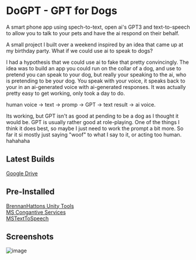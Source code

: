# DoGPT - GPT for Dogs

A smart phone app using spech-to-text, open ai's GPT3 and text-to-speech to allow you to talk to your pets and have the ai respond on their behalf.

A small project I built over a weekend inspired by an idea that came up at my birthday party. 
What if we could use ai to speak to dogs?

I had a hypothesis that we could use ai to fake that pretty convincingly. 
The idea was to build an app you could run on the collar of a dog, and use to pretend you can speak to your dog, but really your speaking to the ai, who is pretending to be your dog. You speak with your voice, it speaks back to your in an ai-generated voice with ai-generated responses.
It was actually pretty easy to get working, only took a day to do.

human voice -> text -> promp -> GPT -> text result -> ai voice.

Its working, but GPT isn't as good at pending to be a dog as I thought it would be. GPT is usually rather good at role-playing. One of the things I think it does best, so maybe I just need to work the prompt a bit more. So far it si mostly just saying "woof" to what I say to it, or acting too human. hahahaha

## Latest Builds
[Google Drive](https://drive.google.com/drive/folders/1ECG7gGsVpLXEzRe00n2ucfhqfAdXYm4Z?usp=sharing)

## Pre-Installed <br />
[BrennanHattons Unity Tools](https://github.com/bh679/Unity-Tools) <br />
[MS Congantive Services](https://github.com/Azure-Samples/cognitive-services-speech-sdk/blob/master/quickstart/csharp/unity/text-to-speech/README.md) <br />
[MSTextToSpeech](https://github.com/ActiveNick/Unity-Text-to-Speech/tree/master/Assets) <br />

## Screenshots
![image](https://user-images.githubusercontent.com/2542558/219519371-8516aba0-c3dc-4032-91d4-8f40a7b4efa6.png)

